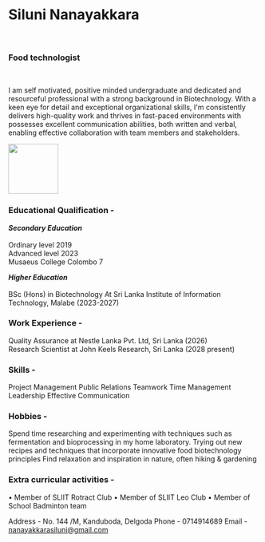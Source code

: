 <h1>Siluni Nanayakkara</h1>
<br><h3>Food technologist</h3> <br> <p></p>I am self motivated, positive minded undergraduate and dedicated and resourceful professional with a strong background in Biotechnology. With a keen eye for detail and exceptional organizational skills, I'm consistently delivers high-quality work and thrives in fast-paced environments with possesses excellent communication abilities, both written and verbal, enabling effective collaboration with team members and stakeholders.</p>

<img src="IMG_20240217_134929_243" width="100" height="100">


### Educational Qualification - 
<b><i>Secondary Education</b></i> <br>
<br>Ordinary level 2019 <br>
Advanced level 2023 <br>
Musaeus College Colombo 7

 <b><i>Higher Education</b></i> <br>
 <br>BSc (Hons) in Biotechnology At Sri Lanka Institute of Information Technology, Malabe (2023-2027)

### Work Experience -

Quality Assurance at Nestle Lanka Pvt. Ltd, Sri Lanka (2026) <br>
Research Scientist at John Keels Research, Sri Lanka (2028 present)<br>

### Skills -

Project Management
Public Relations
Teamwork 
Time Management
Leadership
Effective Communication

### Hobbies -

Spend time researching and experimenting with techniques such as fermentation and bioprocessing in my home laboratory. 
Trying out new recipes and techniques that incorporate innovative food biotechnology principles 
Find relaxation and inspiration in nature, often hiking & gardening 

### Extra curricular activities -
• Member of SLIIT Rotract Club 
• Member of SLIIT Leo Club 
• Member of School Badminton team 

Address - No. 144 /M, Kanduboda, Delgoda 
Phone - 0714914689 
Email - nanayakkarasiluni@gmail.com




